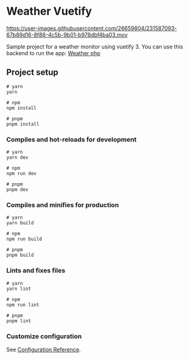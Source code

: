 # Weather Vuetify

https://user-images.githubusercontent.com/26659804/231587093-67b89d16-8f86-4c5b-9b01-b978dbf4ba03.mov


Sample project for a weather monitor using vuetify 3.
You can use this backend to run the app: [Weather php](https://github.com/ajrmzcs/weather-php)

## Project setup

```
# yarn
yarn

# npm
npm install

# pnpm
pnpm install
```

### Compiles and hot-reloads for development

```
# yarn
yarn dev

# npm
npm run dev

# pnpm
pnpm dev
```

### Compiles and minifies for production

```
# yarn
yarn build

# npm
npm run build

# pnpm
pnpm build
```

### Lints and fixes files

```
# yarn
yarn lint

# npm
npm run lint

# pnpm
pnpm lint
```

### Customize configuration

See [Configuration Reference](https://vitejs.dev/config/).
